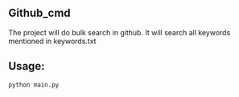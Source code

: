 ## Github_cmd

The project will do bulk search in github. It will search all keywords mentioned in keywords.txt

## Usage: 

`python main.py`
